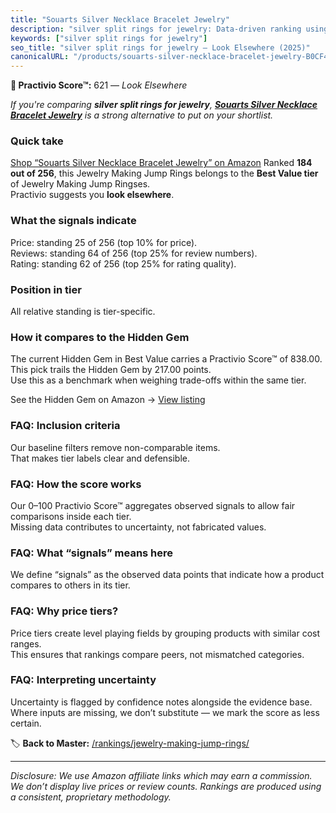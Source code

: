 ```yaml
---
title: "Souarts Silver Necklace Bracelet Jewelry"
description: "silver split rings for jewelry: Data-driven ranking using the Practivio Score™. Positioned by quality, value, demand, findability, momentum."
keywords: ["silver split rings for jewelry"]
seo_title: "silver split rings for jewelry — Look Elsewhere (2025)"
canonicalURL: "/products/souarts-silver-necklace-bracelet-jewelry-B0CF48N93L/"
---
```


**🚫 Practivio Score™:** 621 — _Look Elsewhere_


*If you're comparing **silver split rings for jewelry**, **[Souarts Silver Necklace Bracelet Jewelry](https://www.amazon.com/dp/B0CF48N93L?tag=practivio-20)** is a strong alternative to put on your shortlist.*
### Quick take
[Shop “Souarts Silver Necklace Bracelet Jewelry” on Amazon](https://www.amazon.com/dp/B0CF48N93L?tag=practivio-20)
Ranked **184 out of 256**, this Jewelry Making Jump Rings belongs to the **Best Value tier** of Jewelry Making Jump Ringses.  
Practivio suggests you **look elsewhere**.

### What the signals indicate
Price: standing 25 of 256 (top 10% for price).  
Reviews: standing 64 of 256 (top 25% for review numbers).  
Rating: standing 62 of 256 (top 25% for rating quality).  

### Position in tier
All relative standing is tier-specific.

### How it compares to the Hidden Gem
The current Hidden Gem in Best Value carries a Practivio Score™ of 838.00.  
This pick trails the Hidden Gem by 217.00 points.  
Use this as a benchmark when weighing trade-offs within the same tier.  

See the Hidden Gem on Amazon → [View listing](https://www.amazon.com/dp/B098PKGK5X?tag=practivio-20)

### FAQ: Inclusion criteria
Our baseline filters remove non-comparable items.  
That makes tier labels clear and defensible.

### FAQ: How the score works
Our 0–100 Practivio Score™ aggregates observed signals to allow fair comparisons inside each tier.  
Missing data contributes to uncertainty, not fabricated values.

### FAQ: What “signals” means here
We define “signals” as the observed data points that indicate how a product compares to others in its tier.

### FAQ: Why price tiers?
Price tiers create level playing fields by grouping products with similar cost ranges.  
This ensures that rankings compare peers, not mismatched categories.

### FAQ: Interpreting uncertainty
Uncertainty is flagged by confidence notes alongside the evidence base.  
Where inputs are missing, we don’t substitute — we mark the score as less certain.


🏷️ **Back to Master:** [/rankings/jewelry-making-jump-rings/](/rankings/jewelry-making-jump-rings/)

---
_Disclosure: We use Amazon affiliate links which may earn a commission. We don’t display live prices or review counts. Rankings are produced using a consistent, proprietary methodology._
